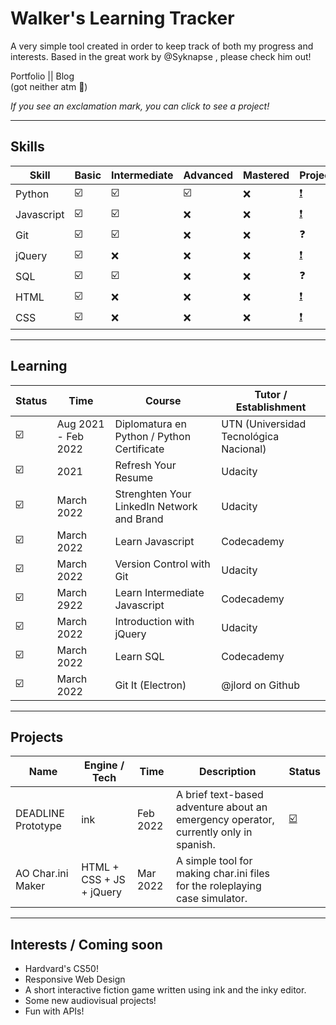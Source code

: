 # Walker's Learning Tracker

 A very simple tool created in order to keep track of both my progress and interests. Based in the great work by @Syknapse  , please check him out!

Portfolio || Blog <br>
(got neither atm :woozy_face:)

*If you see an exclamation mark, you can click to see a project!*
___

## Skills

| Skill      | Basic                   | Intermediate            | Advanced                | Mastered | Project(s)                                                                        |
| ---------- | ----------------------- | ----------------------- | ----------------------- | -------- | --------------------------------------------------------------------------------- |
| Python     | :ballot_box_with_check: | :ballot_box_with_check: | :ballot_box_with_check: | :x:      | [:exclamation:](https://github.com/WalkerMillgress/Python-Sorter-App)             |
| Javascript | :ballot_box_with_check: | :ballot_box_with_check: | :x:                     | :x:      | [:exclamation:](https://github.com/WalkerMillgress/AttorneyOnline-char.ini-Maker) |
| Git        | :ballot_box_with_check: | :ballot_box_with_check: | :x:                     | :x:      | :question:                                                                        |
| jQuery     | :ballot_box_with_check: | :x:                     | :x:                     | :x:      | [:exclamation:](https://github.com/WalkerMillgress/AttorneyOnline-char.ini-Maker)                                                                        |
| SQL        | :ballot_box_with_check: | :ballot_box_with_check: | :x:                     | :x:      | :question:                                                                        |
| HTML       | :ballot_box_with_check: | :x:                     | :x:                     | :x:      | [:exclamation:](https://github.com/WalkerMillgress/AttorneyOnline-char.ini-Maker)                                                                        |
| CSS        | :ballot_box_with_check: | :x:                     | :x:                     | :x:      | [:exclamation:](https://github.com/WalkerMillgress/AttorneyOnline-char.ini-Maker)                                                                                  |
___

## Learning

| Status                  | Time                | Course                                     | Tutor / Establishment                  |
| ----------------------- | ------------------- | ------------------------------------------ | -------------------------------------- |
| :ballot_box_with_check: | Aug 2021 - Feb 2022 | Diplomatura en Python / Python Certificate | UTN (Universidad Tecnológica Nacional) |
| :ballot_box_with_check: | 2021                | Refresh Your Resume                        | Udacity                                |
| :ballot_box_with_check: | March 2022          | Strenghten Your LinkedIn Network and Brand | Udacity                                |
| :ballot_box_with_check: | March 2022          | Learn Javascript                           | Codecademy                             |
| :ballot_box_with_check: | March 2022          | Version Control with Git                   | Udacity                                |
| :ballot_box_with_check: | March 2922          | Learn Intermediate Javascript              | Codecademy                             |
| :ballot_box_with_check: | March 2022          | Introduction with jQuery                   | Udacity                                |
| :ballot_box_with_check: | March 2022          | Learn SQL                                  | Codecademy                             |
| :ballot_box_with_check: | March 2022          | Git It (Electron)                          | @jlord on Github                                       |
___

## Projects

| Name               | Engine / Tech            | Time     | Description                                                                          | Status                                                            |
| ------------------ | ------------------------ | -------- | ------------------------------------------------------------------------------------ | ----------------------------------------------------------------- |
| DEADLINE Prototype | ink                      | Feb 2022 | A brief text-based adventure about an emergency operator, currently only in spanish. | [:ballot_box_with_check:](https://1ksteps.itch.io/deadline-alpha) |
| AO Char.ini Maker  | HTML + CSS + JS + jQuery | Mar 2022 | A simple tool for making char.ini files for the roleplaying case simulator.          |                                                                   |
___

## Interests / Coming soon

- Hardvard's CS50!
- Responsive Web Design
- A short interactive fiction game written using ink and the inky editor.
- Some new audiovisual projects!
- Fun with APIs!
